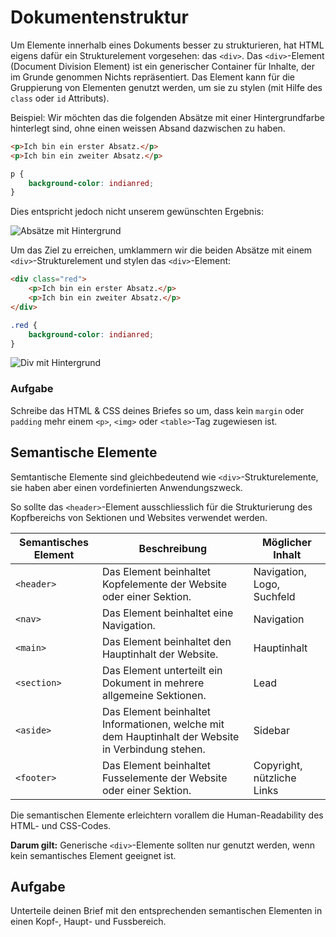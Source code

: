 <link rel="stylesheet" href="print.css">

# Dokumentenstruktur
Um Elemente innerhalb eines Dokuments besser zu strukturieren, hat HTML eigens dafür ein Strukturelement vorgesehen: das `<div>`. Das `<div>`-Element (Document Division Element) ist ein generischer Container für Inhalte, der im Grunde genommen Nichts repräsentiert. Das Element kann für die Gruppierung von Elementen genutzt werden, um sie zu stylen (mit Hilfe des `class` oder `id` Attributs). 

Beispiel: Wir möchten das die folgenden Absätze mit einer Hintergrundfarbe hinterlegt sind, ohne einen weissen Absand dazwischen zu haben.

```html
<p>Ich bin ein erster Absatz.</p>
<p>Ich bin ein zweiter Absatz.</p>
```

```css
p {
    background-color: indianred;
}
```

Dies entspricht jedoch nicht unserem gewünschten Ergebnis:

![Absätze mit Hintergrund](src/p-background.PNG)

Um das Ziel zu erreichen, umklammern wir die beiden Absätze mit einem `<div>`-Strukturelement und stylen das `<div>`-Element:

```html
<div class="red">
    <p>Ich bin ein erster Absatz.</p>
    <p>Ich bin ein zweiter Absatz.</p>
</div>
```

```css
.red {
    background-color: indianred;
}
```

![Div mit Hintergrund](src/div-background.PNG)

### Aufgabe
Schreibe das HTML & CSS deines Briefes so um, dass kein `margin` oder `padding` mehr einem `<p>`, `<img>` oder `<table>`-Tag zugewiesen ist.

## Semantische Elemente
Semtantische Elemente sind gleichbedeutend wie `<div>`-Strukturelemente, sie haben aber einen vordefinierten Anwendungszweck.

So sollte das `<header>`-Element ausschliesslich für die Strukturierung des Kopfbereichs von Sektionen und Websites verwendet werden.

| Semantisches   Element | Beschreibung                                                                                        | Möglicher Inhalt           |
|------------------------|-----------------------------------------------------------------------------------------------------|----------------------------|
| `<header>`               | Das Element beinhaltet Kopfelemente der Website oder einer Sektion.                                                    | Navigation, Logo, Suchfeld |
| `<nav>`                  | Das Element beinhaltet eine Navigation.                                                  | Navigation                 |
| `<main>`                 | Das Element beinhaltet den Hauptinhalt der Website.                                                 | Hauptinhalt                |
| `<section>`                | Das Element unterteilt ein Dokument in mehrere allgemeine Sektionen. | Lead                    |
| `<aside>`                | Das Element beinhaltet Informationen, welche mit dem Hauptinhalt der   Website in Verbindung stehen. | Sidebar                    |
| `<footer>`               | Das Element beinhaltet Fusselemente der Website oder einer Sektion.                                                    | Copyright, nützliche Links |


Die semantischen Elemente erleichtern vorallem die Human-Readability des HTML- und CSS-Codes.

**Darum gilt:** Generische `<div>`-Elemente sollten nur genutzt werden, wenn kein semantisches Element geeignet ist.

## Aufgabe
Unterteile deinen Brief mit den entsprechenden semantischen Elementen in einen Kopf-, Haupt- und Fussbereich.
